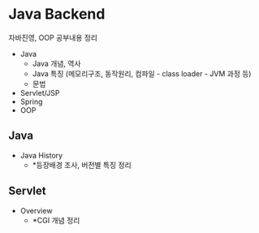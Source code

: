 # Java Backend

자바진영, OOP 공부내용 정리

- Java
  - Java 개념, 역사
  - Java 특징 (메모리구조, 동작원리, 컴파일 - class loader - JVM 과정 등)
  - 문법
- Servlet/JSP
- Spring
- OOP

## Java

- Java History
  - *등장배경 조사, 버전별 특징 정리

## Servlet
- Overview
  - *CGI 개념 정리 


